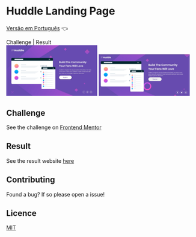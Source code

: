 # Huddle Landing Page

<a href="https://github.com/ItaloPussi/frontend-mentor/tree/master/huddle-landing-page/readme.pt.md">Versão em Português</a> 👈

Challenge | Result <br />
<img width="48%" src="https://github.com/ItaloPussi/frontend-mentor/blob/master/huddle-landing-page/design/desktop-design.jpg" /> <img width="48%" src="https://github.com/ItaloPussi/frontend-mentor/blob/master/huddle-landing-page/design/result.jpg?raw=true" /> 

## Challenge
See the challenge on <a href="https://www.frontendmentor.io/challenges/huddle-landing-page-with-a-single-introductory-section-B_2Wvxgi0" target="_blank"> Frontend Mentor</a>

## Result
See the result website <a href="https://italopussi-huddlelandingpage-fm.netlify.app/" target="_blank" >here</a>

## Contributing
Found a bug? If so please open a issue!

## Licence
[MIT](https://choosealicense.com/licenses/mit/)
